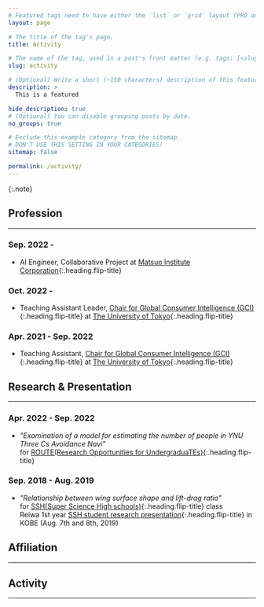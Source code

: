 ```yaml
---
# Featured tags need to have either the `list` or `grid` layout (PRO only).
layout: page

# The title of the tag's page.
title: Activity

# The name of the tag, used in a post's front matter (e.g. tags: [<slug>]).
slug: activity

# (Optional) Write a short (~150 characters) description of this featured tag.
description: >
  This is a featured 

hide_description: true
# (Optional) You can disable grouping posts by date.
no_groups: true

# Exclude this example category from the sitemap.
# DON'T USE THIS SETTING IN YOUR CATEGORIES!
sitemap: false

permalink: /activity/
---
```


{:.note}

## Profession
----------------------------------------------------------------
### Sep. 2022 -
* AI Engineer, Collaborative Project at [Matsuo Institute Corporation]{:.heading.flip-title}

### Oct. 2022 -
* Teaching Assistant Leader, [Chair for Global Consumer Intelligence (GCI)]{:.heading.flip-title} at [The University of Tokyo]{:.heading.flip-title}

### Apr. 2021 - Sep. 2022
* Teaching Assistant, [Chair for Global Consumer Intelligence (GCI)]{:.heading.flip-title} at [The University of Tokyo]{:.heading.flip-title}

## Research & Presentation
----------------------------------------------------------------
### Apr. 2022 - Sep. 2022
* *"Examination of a model for estimating the number of people in YNU Three Cs Avoidance Navi"* <br>
for [ROUTE(Research Opportunities for UndergraduaTEs)]{:.heading.flip-title}

### Sep. 2018 - Aug. 2019
* *"Relationship between wing surface shape and lift-drag ratio"* <br>
for [SSH(Super Science High schools)]{:.heading.flip-title} class <br>
Reiwa 1st year [SSH student research presentation]{:.heading.flip-title} in KOBE (Aug. 7th and 8th, 2019)

## Affiliation
----------------------------------------------------------------  

## Activity
----------------------------------------------------------------


[Matsuo Institute Corporation]: https://matsuo-institute.com/

[Chair for Global Consumer Intelligence (GCI)]: https://gci.t.u-tokyo.ac.jp/

[The University of Tokyo]: https://www.u-tokyo.ac.jp/ja/index.html

[ROUTE(Research Opportunities for UndergraduaTEs)]: http://es-route.ynu.ac.jp/

[SSH(Super Science High schools)]: https://www.jst.go.jp/cpse/ssh/index.html

[SSH student research presentation]: https://www.jst.go.jp/cpse/ssh/ssh/public/sshevent.html 

